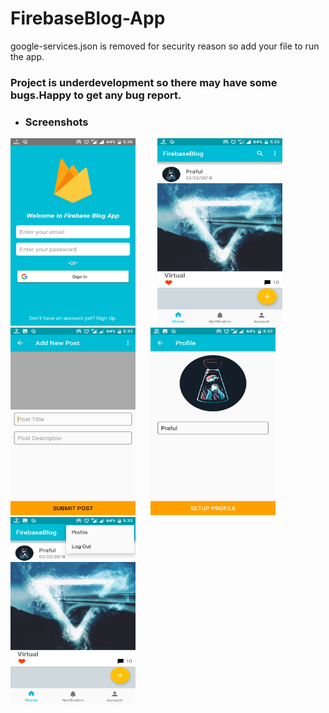 # FirebaseBlog-App
google-services.json is removed for security reason so add your file
to run the app.


### Project is underdevelopment so there may have some bugs.Happy to get any bug report.

+ ### Screenshots
<img src="https://raw.githubusercontent.com/Dex1019/FirebaseBlog-App/master/Screenshots/1.png" width="200" height="300"/>&nbsp;&nbsp; &nbsp;&nbsp; &nbsp;&nbsp; <img src="https://raw.githubusercontent.com/Dex1019/FirebaseBlog-App/master/Screenshots/2.png" width="200" height="300"/>&nbsp;&nbsp; &nbsp;&nbsp; &nbsp;&nbsp;
<img src="https://raw.githubusercontent.com/Dex1019/FirebaseBlog-App/master/Screenshots/3.png" width="200" height="300"/>&nbsp;&nbsp; &nbsp;&nbsp;
<img src="https://raw.githubusercontent.com/Dex1019/FirebaseBlog-App/master/Screenshots/4.png" width="200" height="300"/>&nbsp;&nbsp; &nbsp;&nbsp;
<img src="https://raw.githubusercontent.com/Dex1019/FirebaseBlog-App/master/Screenshots/5.png" width="200" height="300"/>
